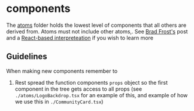 # components

The [atoms]('./atoms') folder holds the lowest level of components that all others are derived from. Atoms must not include other atoms,. See [Brad Frost's](https://atomicdesign.bradfrost.com) post and a [React-based interpreteation](https://cheesecakelabs.com/blog/rethinking-atomic-design-react-projects) if you wish to learn more

## Guidelines

When making new components remember to

1. Rest spread the function components `props` object so the first component in the tree gets access to all props (see `./atoms/LogoBackdrop.tsx` for an example of this, and example of how we use this in `./CommunityCard.tsx`)
